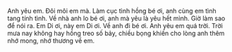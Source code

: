 Anh yêu em. Đôi môi em mà. Làm cục tình hồng bé ơi, anh cùng em tình tang tính tình. Về nhà anh lo bé ơi, anh mà yêu là yêu hết mình. Giờ làm sao để nói ra. Em Di ơi, này em Di ơi. Về anh đi bé ơi. Anh yêu em quá trời. Trời mưa nay không hay hồng treo số bảy, chiều bọng khiến cho lòng anh thêm nhớ mong, nhớ thương về em.